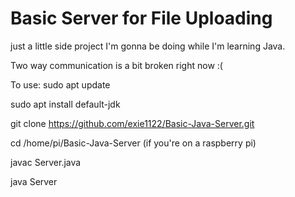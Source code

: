 # Basic Server for File Uploading

just a little side project I'm gonna be doing while I'm learning Java.

Two way communication is a bit broken right now :(

To use:
sudo apt update


sudo apt install default-jdk


git clone https://github.com/exie1122/Basic-Java-Server.git


cd /home/pi/Basic-Java-Server (if you're on a raspberry pi)


javac Server.java


java Server

